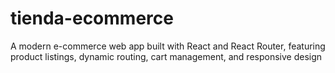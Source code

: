 # tienda-ecommerce
A modern e-commerce web app built with React and React Router, featuring product listings, dynamic routing, cart management, and responsive design

